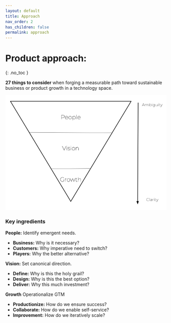 ```yaml
---
layout: default
title: Approach
nav_order: 2
has_children: false
permalink: approach
---
```



# **Product approach:**
{: .no_toc }

**27 things to consider** when forging a measurable path toward sustainable business or product growth in a technology space.

![](/assets/images/product-approach.jpg)

### **Key ingredients**

**People:** Identify emergent needs.
- **Business:** Why is it necessary?
- **Customers:** Why imperative need to switch?
- **Players:** Why the better alternative?

**Vision:** Set canonical direction.
- **Define:** Why is this the holy grail?
- **Design:** Why is this the best option?
- **Deliver:** Why this much investment?

**Growth** Operationalize GTM
- **Productionize:** How do we ensure success?
- **Collaborate:** How do we enable self-service?
- **Improvement:** How do we iteratively scale?